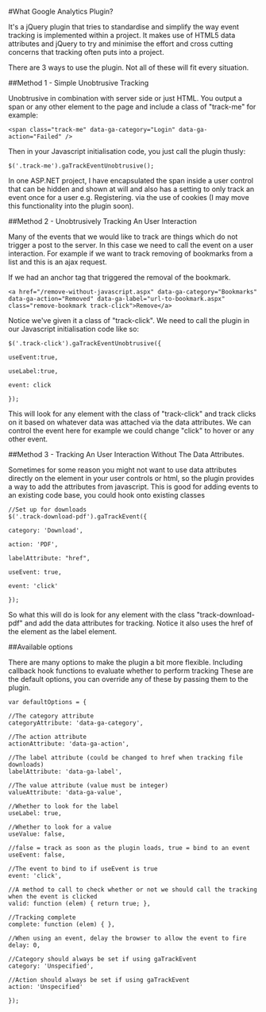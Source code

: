 
#What Google Analytics Plugin?

It's a jQuery plugin that tries to standardise and simplify the way event tracking is implemented within a project. It makes use of HTML5 data attributes and jQuery to try and minimise the effort and cross cutting concerns that tracking often puts into a project.

There are 3 ways to use the plugin. Not all of these will fit every situation.

##Method 1 - Simple Unobtrusive Tracking

Unobtrusive in combination with server side or just HTML. You output a span or any other element to the page and include a class of "track-me" for example:

	<span class="track-me" data-ga-category="Login" data-ga-action="Failed" />

Then in your Javascript initialisation code, you just call the plugin thusly:

	$('.track-me').gaTrackEventUnobtrusive();

In one ASP.NET project, I have encapsulated the span inside a user control that can be hidden and shown at will and also has a setting to only track an event once for a user e.g. Registering. via the use of cookies (I may move this functionality into the plugin soon).

##Method 2 - Unobtrusively Tracking An User Interaction

Many of the events that we would like to track are things which do not trigger a post to the server. In this case we need to call the event on a user interaction. For example if we want to track removing of bookmarks from a list and this is an ajax request.

If we had an anchor tag that triggered the removal of the bookmark.

	<a href="/remove-without-javascript.aspx" data-ga-category="Bookmarks" data-ga-action="Removed" data-ga-label="url-to-bookmark.aspx" class="remove-bookmark track-click">Remove</a>

Notice we've given it a class of "track-click".  We need to call the plugin in our Javascript initialisation code like so:

	$('.track-click').gaTrackEventUnobtrusive({

	useEvent:true,

	useLabel:true,

	event: click

	});

This will look for any element with the class of "track-click" and track clicks on it based on whatever data was attached via the data attributes. We can control the event here for example we could change "click" to hover or any other event. 

##Method 3 - Tracking An User Interaction Without The Data Attributes.

Sometimes for some reason you might not want to use data attributes directly on the element in your user controls or html, so the plugin provides a way to add the attributes from javascript. This is good for adding events to an existing code base, you could hook onto existing classes 

	//Set up for downloads
	$('.track-download-pdf').gaTrackEvent({

	category: 'Download',

	action: 'PDF',

	labelAttribute: "href",

	useEvent: true,

	event: 'click'

	});

So what this will do is look for any element with the class "track-download-pdf" and add the data attributes for tracking. Notice it also uses the href of the element as the label element.

##Available options

There are many options to make the plugin a bit more flexible. Including callback hook functions to evaluate whether to perform tracking These are the default options, you can override any of these by passing them to the plugin.

	var defaultOptions = {

	//The category attribute
	categoryAttribute: 'data-ga-category',

	//The action attribute
	actionAttribute: 'data-ga-action',

	//The label attribute (could be changed to href when tracking file downloads)
	labelAttribute: 'data-ga-label',

	//The value attribute (value must be integer)
	valueAttribute: 'data-ga-value',

	//Whether to look for the label
	useLabel: true,

	//Whether to look for a value
	useValue: false,

	//false = track as soon as the plugin loads, true = bind to an event
	useEvent: false,

	//The event to bind to if useEvent is true
	event: 'click',

	//A method to call to check whether or not we should call the tracking when the event is clicked
	valid: function (elem) { return true; },

	//Tracking complete
	complete: function (elem) { },

	//When using an event, delay the browser to allow the event to fire
	delay: 0,

	//Category should always be set if using gaTrackEvent
	category: 'Unspecified',

	//Action should always be set if using gaTrackEvent
	action: 'Unspecified'

	});